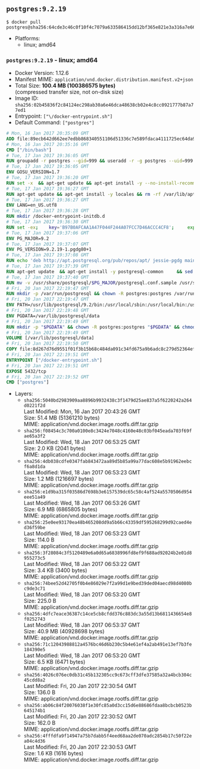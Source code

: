 ## `postgres:9.2.19`

```console
$ docker pull postgres@sha256:64cde3c46c0f10f4c7079a633586415dd12bf365e821e3a316a7e661045487b1
```

-	Platforms:
	-	linux; amd64

### `postgres:9.2.19` - linux; amd64

-	Docker Version: 1.12.6
-	Manifest MIME: `application/vnd.docker.distribution.manifest.v2+json`
-	Total Size: **100.4 MB (100386575 bytes)**  
	(compressed transfer size, not on-disk size)
-	Image ID: `sha256:02b45836f2c84124ec298ab30a6e46dca48638cb02e4c8cc0921777b87a77ed1`
-	Entrypoint: `["\/docker-entrypoint.sh"]`
-	Default Command: `["postgres"]`

```dockerfile
# Mon, 16 Jan 2017 20:35:09 GMT
ADD file:89ecb642d662ee7edbb868340551106d51336c7e589fdaca4111725ec64da957 in / 
# Mon, 16 Jan 2017 20:35:16 GMT
CMD ["/bin/bash"]
# Tue, 17 Jan 2017 19:36:05 GMT
RUN groupadd -r postgres --gid=999 && useradd -r -g postgres --uid=999 postgres
# Tue, 17 Jan 2017 19:36:05 GMT
ENV GOSU_VERSION=1.7
# Tue, 17 Jan 2017 19:36:20 GMT
RUN set -x 	&& apt-get update && apt-get install -y --no-install-recommends ca-certificates wget && rm -rf /var/lib/apt/lists/* 	&& wget -O /usr/local/bin/gosu "https://github.com/tianon/gosu/releases/download/$GOSU_VERSION/gosu-$(dpkg --print-architecture)" 	&& wget -O /usr/local/bin/gosu.asc "https://github.com/tianon/gosu/releases/download/$GOSU_VERSION/gosu-$(dpkg --print-architecture).asc" 	&& export GNUPGHOME="$(mktemp -d)" 	&& gpg --keyserver ha.pool.sks-keyservers.net --recv-keys B42F6819007F00F88E364FD4036A9C25BF357DD4 	&& gpg --batch --verify /usr/local/bin/gosu.asc /usr/local/bin/gosu 	&& rm -r "$GNUPGHOME" /usr/local/bin/gosu.asc 	&& chmod +x /usr/local/bin/gosu 	&& gosu nobody true 	&& apt-get purge -y --auto-remove ca-certificates wget
# Tue, 17 Jan 2017 19:36:27 GMT
RUN apt-get update && apt-get install -y locales && rm -rf /var/lib/apt/lists/* 	&& localedef -i en_US -c -f UTF-8 -A /usr/share/locale/locale.alias en_US.UTF-8
# Tue, 17 Jan 2017 19:36:27 GMT
ENV LANG=en_US.utf8
# Tue, 17 Jan 2017 19:36:28 GMT
RUN mkdir /docker-entrypoint-initdb.d
# Tue, 17 Jan 2017 19:36:30 GMT
RUN set -ex; 	key='B97B0AFCAA1A47F044F244A07FCC7D46ACCC4CF8'; 	export GNUPGHOME="$(mktemp -d)"; 	gpg --keyserver ha.pool.sks-keyservers.net --recv-keys "$key"; 	gpg --export "$key" > /etc/apt/trusted.gpg.d/postgres.gpg; 	rm -r "$GNUPGHOME"; 	apt-key list
# Tue, 17 Jan 2017 19:37:06 GMT
ENV PG_MAJOR=9.2
# Tue, 17 Jan 2017 19:37:07 GMT
ENV PG_VERSION=9.2.19-1.pgdg80+1
# Tue, 17 Jan 2017 19:37:08 GMT
RUN echo 'deb http://apt.postgresql.org/pub/repos/apt/ jessie-pgdg main' $PG_MAJOR > /etc/apt/sources.list.d/pgdg.list
# Tue, 17 Jan 2017 19:37:39 GMT
RUN apt-get update 	&& apt-get install -y postgresql-common 	&& sed -ri 's/#(create_main_cluster) .*$/\1 = false/' /etc/postgresql-common/createcluster.conf 	&& apt-get install -y 		postgresql-$PG_MAJOR=$PG_VERSION 		postgresql-contrib-$PG_MAJOR=$PG_VERSION 	&& rm -rf /var/lib/apt/lists/*
# Tue, 17 Jan 2017 19:37:40 GMT
RUN mv -v /usr/share/postgresql/$PG_MAJOR/postgresql.conf.sample /usr/share/postgresql/ 	&& ln -sv ../postgresql.conf.sample /usr/share/postgresql/$PG_MAJOR/ 	&& sed -ri "s!^#?(listen_addresses)\s*=\s*\S+.*!\1 = '*'!" /usr/share/postgresql/postgresql.conf.sample
# Fri, 20 Jan 2017 22:19:47 GMT
RUN mkdir -p /var/run/postgresql && chown -R postgres:postgres /var/run/postgresql && chmod g+s /var/run/postgresql
# Fri, 20 Jan 2017 22:19:47 GMT
ENV PATH=/usr/lib/postgresql/9.2/bin:/usr/local/sbin:/usr/local/bin:/usr/sbin:/usr/bin:/sbin:/bin
# Fri, 20 Jan 2017 22:19:48 GMT
ENV PGDATA=/var/lib/postgresql/data
# Fri, 20 Jan 2017 22:19:49 GMT
RUN mkdir -p "$PGDATA" && chown -R postgres:postgres "$PGDATA" && chmod 777 "$PGDATA" # this 777 will be replaced by 700 at runtime (allows semi-arbitrary "--user" values)
# Fri, 20 Jan 2017 22:19:49 GMT
VOLUME [/var/lib/postgresql/data]
# Fri, 20 Jan 2017 22:19:50 GMT
COPY file:8d267d76d9551f01f3b15b68c484da091c34fd675a9b6adc8c279d52364efdfc in / 
# Fri, 20 Jan 2017 22:19:51 GMT
ENTRYPOINT ["/docker-entrypoint.sh"]
# Fri, 20 Jan 2017 22:19:51 GMT
EXPOSE 5432/tcp
# Fri, 20 Jan 2017 22:19:52 GMT
CMD ["postgres"]
```

-	Layers:
	-	`sha256:5040bd2983909aa8896b9932438c3f1479d25ae837a5f6220242a264d0221f2d`  
		Last Modified: Mon, 16 Jan 2017 20:43:26 GMT  
		Size: 51.4 MB (51361210 bytes)  
		MIME: application/vnd.docker.image.rootfs.diff.tar.gzip
	-	`sha256:f08454c3c700a0100e8c3424e7048c4160e48c03bf045eada703f69fae65a3f2`  
		Last Modified: Wed, 18 Jan 2017 06:53:25 GMT  
		Size: 2.0 KB (2041 bytes)  
		MIME: application/vnd.docker.image.rootfs.diff.tar.gzip
	-	`sha256:4db038cdfe0347fab843472aa89d5b85a99a77dac608e5b91962eebcf6a8d1da`  
		Last Modified: Wed, 18 Jan 2017 06:53:23 GMT  
		Size: 1.2 MB (1216697 bytes)  
		MIME: application/vnd.docker.image.rootfs.diff.tar.gzip
	-	`sha256:e1d9ba315f03586d7698b3e6157539dc65c58c4af524a5570506d954eee51a49`  
		Last Modified: Wed, 18 Jan 2017 06:53:26 GMT  
		Size: 6.9 MB (6865805 bytes)  
		MIME: application/vnd.docker.image.rootfs.diff.tar.gzip
	-	`sha256:25e0ee93170ea48b465208dd9a5b66c43359df595268299d92caed4ed36f59be`  
		Last Modified: Wed, 18 Jan 2017 06:53:23 GMT  
		Size: 114.0 B  
		MIME: application/vnd.docker.image.rootfs.diff.tar.gzip
	-	`sha256:3f28084c3f5120489e6a0d65a6838996fd8ef9f688ad92024b2e01d8955273c5`  
		Last Modified: Wed, 18 Jan 2017 06:53:22 GMT  
		Size: 3.4 KB (3400 bytes)  
		MIME: application/vnd.docker.image.rootfs.diff.tar.gzip
	-	`sha256:74bee52d42705f0b4e86029e7f2a99d1e9bed39ded04aecd98d4080bc9de3c71`  
		Last Modified: Wed, 18 Jan 2017 06:53:20 GMT  
		Size: 225.0 B  
		MIME: application/vnd.docker.image.rootfs.diff.tar.gzip
	-	`sha256:4dfc7eace36387c14ce5cb8cfdd376c883dc3a55d13b6811436654e8f0252743`  
		Last Modified: Wed, 18 Jan 2017 06:53:37 GMT  
		Size: 40.9 MB (40928698 bytes)  
		MIME: application/vnd.docker.image.rootfs.diff.tar.gzip
	-	`sha256:71c12043988812a4576bc46d6b230c5b4e61ef4a2ab491e13ef7b3fe184390e5`  
		Last Modified: Wed, 18 Jan 2017 06:53:20 GMT  
		Size: 6.5 KB (6471 bytes)  
		MIME: application/vnd.docker.image.rootfs.diff.tar.gzip
	-	`sha256:4026c076ec0db31c45b132305cc9c673cff3dfe37585a32a4bcb304c45cdd8a2`  
		Last Modified: Fri, 20 Jan 2017 22:30:54 GMT  
		Size: 136.0 B  
		MIME: application/vnd.docker.image.rootfs.diff.tar.gzip
	-	`sha256:ab06c84f20076038f1e30fc85a0d3cc15d6e88686fdaa8bcbcb0523b645174b1`  
		Last Modified: Fri, 20 Jan 2017 22:30:52 GMT  
		Size: 162.0 B  
		MIME: application/vnd.docker.image.rootfs.diff.tar.gzip
	-	`sha256:4fffdfa9f14947a75b7dabb5f4eed68aa2de070adc2854b17c50f22ea04c4d36`  
		Last Modified: Fri, 20 Jan 2017 22:30:53 GMT  
		Size: 1.6 KB (1616 bytes)  
		MIME: application/vnd.docker.image.rootfs.diff.tar.gzip
